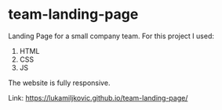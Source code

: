 # team-landing-page
Landing Page for a small company team. 
For this project I used:
1. HTML
2. CSS
3. JS
   
The website is fully responsive.

Link: https://lukamiljkovic.github.io/team-landing-page/
